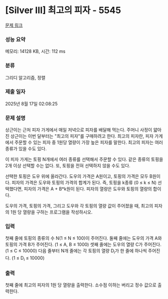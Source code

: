 # [Silver III] 최고의 피자 - 5545 

[문제 링크](https://www.acmicpc.net/problem/5545) 

### 성능 요약

메모리: 14128 KB, 시간: 112 ms

### 분류

그리디 알고리즘, 정렬

### 제출 일자

2025년 8월 17일 02:08:25

### 문제 설명

<p>상근이는 근처 피자 가게에서 매일 저녁으로 피자를 배달해 먹는다. 주머니 사정이 얇아진 상근이는 이번 달부터는 "최고의 피자"를 구매하려고 한다. 최고의 피자란, 피자 가게에서 주문할 수 있는 피자 중 1원당 열량이 가장 높은 피자를 말한다. 최고의 피자는 여러 종류가 있을 수도 있다.</p>

<p>이 피자 가게는 토핑 N개에서 여러 종류를 선택해서 주문할 수 있다. 같은 종류의 토핑을 2개 이상 선택할 수는 없다. 또, 토핑을 전혀 선택하지 않을 수도 있다.</p>

<p>선택한 토핑은 도우 위에 올라간다. 도우의 가격은 A원이고, 토핑의 가격은 모두 B원이다. 피자의 가격은 도우와 토핑의 가격의 합계가 된다. 즉, 토핑을 k종류 (0 ≤ k ≤ N) 선택했다면, 피자의 가격은 A + B*k원이 된다. 피자의 열량은 도우와 토핑의 열량의 합이다.</p>

<p>도우의 가격, 토핑의 가격, 그리고 도우와 각 토핑의 열량 값이 주어졌을 때, 최고의 피자의 1원 당 열량을 구하는 프로그램을 작성하시오.</p>

### 입력 

 <p>첫째 줄에 토핑의 종류의 수 N(1 ≤ N ≤ 100)이 주어진다. 둘째 줄에는 도우의 가격 A와 토핑의 가격 B가 주어진다. (1 ≤ A, B ≤ 1000) 셋째 줄에는 도우의 열량 C가 주어진다. (1 ≤ C ≤ 10000) 다음 줄부터 N개 줄에는 각 토핑의 열량 D<sub>i</sub>가 한 줄에 하나씩 주어진다. (1 ≤ D<sub>i</sub> ≤ 10000)</p>

### 출력 

 <p>첫째 줄에 최고의 피자의 1원 당 열량을 출력한다. 소수점 이하는 버리고 정수 값으로 출력한다.</p>

